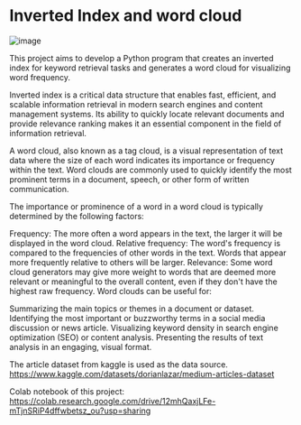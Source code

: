 # Inverted Index and word cloud

![image](https://github.com/user-attachments/assets/7e309ad5-8ff8-4d90-b9ab-6ea8ebafb3c0)

This project aims to develop a Python program that creates an inverted index for keyword retrieval tasks and generates a word cloud for visualizing word frequency.

Inverted index is a critical data structure that enables fast, efficient, and scalable information retrieval in modern search engines and content management systems. Its ability to quickly locate relevant documents and provide relevance ranking makes it an essential component in the field of information retrieval.

A word cloud, also known as a tag cloud, is a visual representation of text data where the size of each word indicates its importance or frequency within the text. Word clouds are commonly used to quickly identify the most prominent terms in a document, speech, or other form of written communication.

The importance or prominence of a word in a word cloud is typically determined by the following factors:

Frequency: The more often a word appears in the text, the larger it will be displayed in the word cloud.
Relative frequency: The word's frequency is compared to the frequencies of other words in the text. Words that appear more frequently relative to others will be larger.
Relevance: Some word cloud generators may give more weight to words that are deemed more relevant or meaningful to the overall content, even if they don't have the highest raw frequency.
Word clouds can be useful for:

Summarizing the main topics or themes in a document or dataset.
Identifying the most important or buzzworthy terms in a social media discussion or news article.
Visualizing keyword density in search engine optimization (SEO) or content analysis.
Presenting the results of text analysis in an engaging, visual format.

The article dataset from kaggle is used as the data source. 
https://www.kaggle.com/datasets/dorianlazar/medium-articles-dataset

Colab notebook of this project: https://colab.research.google.com/drive/12mhQaxjLFe-mTjnSRiP4dffwbetsz_ou?usp=sharing
